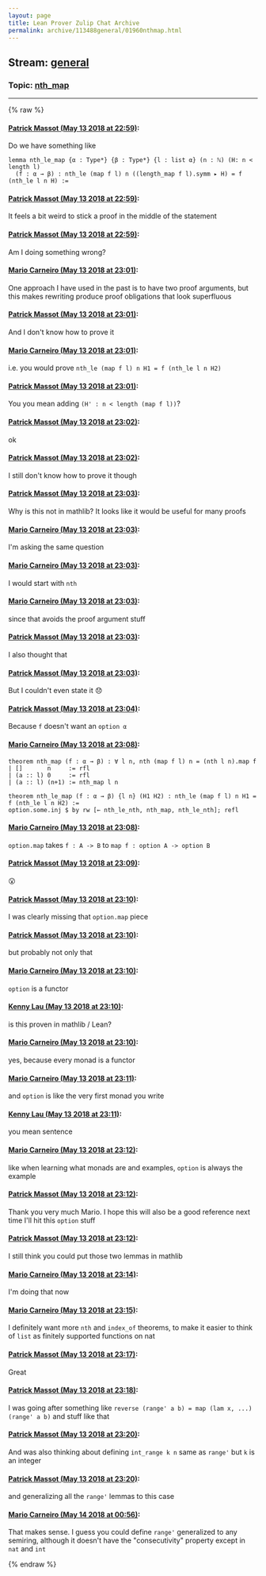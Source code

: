 ```yaml
---
layout: page
title: Lean Prover Zulip Chat Archive 
permalink: archive/113488general/01960nthmap.html
---
```


## Stream: [general](index.html)
### Topic: [nth_map](01960nthmap.html)

---


{% raw %}
#### [ Patrick Massot (May 13 2018 at 22:59)](https://leanprover.zulipchat.com/#narrow/stream/113488-general/topic/nth_map/near/126509555):
Do we have something like
```lean
lemma nth_le_map {α : Type*} {β : Type*} {l : list α} (n : ℕ) (H: n < length l) 
  (f : α → β) : nth_le (map f l) n ((length_map f l).symm ▸ H) = f (nth_le l n H) :=
```

#### [ Patrick Massot (May 13 2018 at 22:59)](https://leanprover.zulipchat.com/#narrow/stream/113488-general/topic/nth_map/near/126509560):
It feels a bit weird to stick a proof in the middle of the statement

#### [ Patrick Massot (May 13 2018 at 22:59)](https://leanprover.zulipchat.com/#narrow/stream/113488-general/topic/nth_map/near/126509561):
Am I doing something wrong?

#### [ Mario Carneiro (May 13 2018 at 23:01)](https://leanprover.zulipchat.com/#narrow/stream/113488-general/topic/nth_map/near/126509612):
One approach I have used in the past is to have two proof arguments, but this makes rewriting produce proof obligations that look superfluous

#### [ Patrick Massot (May 13 2018 at 23:01)](https://leanprover.zulipchat.com/#narrow/stream/113488-general/topic/nth_map/near/126509615):
And I don't know how to prove it

#### [ Mario Carneiro (May 13 2018 at 23:01)](https://leanprover.zulipchat.com/#narrow/stream/113488-general/topic/nth_map/near/126509620):
i.e. you would prove `nth_le (map f l) n H1 = f (nth_le l n H2) `

#### [ Patrick Massot (May 13 2018 at 23:01)](https://leanprover.zulipchat.com/#narrow/stream/113488-general/topic/nth_map/near/126509621):
You you mean adding `(H' : n < length (map f l))`?

#### [ Patrick Massot (May 13 2018 at 23:02)](https://leanprover.zulipchat.com/#narrow/stream/113488-general/topic/nth_map/near/126509651):
ok

#### [ Patrick Massot (May 13 2018 at 23:02)](https://leanprover.zulipchat.com/#narrow/stream/113488-general/topic/nth_map/near/126509663):
I still don't know how to prove it though

#### [ Patrick Massot (May 13 2018 at 23:03)](https://leanprover.zulipchat.com/#narrow/stream/113488-general/topic/nth_map/near/126509671):
Why is this not in mathlib? It looks like it would be useful for many proofs

#### [ Mario Carneiro (May 13 2018 at 23:03)](https://leanprover.zulipchat.com/#narrow/stream/113488-general/topic/nth_map/near/126509672):
I'm asking the same question

#### [ Mario Carneiro (May 13 2018 at 23:03)](https://leanprover.zulipchat.com/#narrow/stream/113488-general/topic/nth_map/near/126509674):
I would start with `nth`

#### [ Mario Carneiro (May 13 2018 at 23:03)](https://leanprover.zulipchat.com/#narrow/stream/113488-general/topic/nth_map/near/126509675):
since that avoids the proof argument stuff

#### [ Patrick Massot (May 13 2018 at 23:03)](https://leanprover.zulipchat.com/#narrow/stream/113488-general/topic/nth_map/near/126509676):
I also thought that

#### [ Patrick Massot (May 13 2018 at 23:03)](https://leanprover.zulipchat.com/#narrow/stream/113488-general/topic/nth_map/near/126509677):
But I couldn't even state it :disappointed:

#### [ Patrick Massot (May 13 2018 at 23:04)](https://leanprover.zulipchat.com/#narrow/stream/113488-general/topic/nth_map/near/126509716):
Because `f` doesn't want an `option α`

#### [ Mario Carneiro (May 13 2018 at 23:08)](https://leanprover.zulipchat.com/#narrow/stream/113488-general/topic/nth_map/near/126509823):
```
theorem nth_map (f : α → β) : ∀ l n, nth (map f l) n = (nth l n).map f
| []       n     := rfl
| (a :: l) 0     := rfl
| (a :: l) (n+1) := nth_map l n

theorem nth_le_map (f : α → β) {l n} (H1 H2) : nth_le (map f l) n H1 = f (nth_le l n H2) :=
option.some.inj $ by rw [← nth_le_nth, nth_map, nth_le_nth]; refl
```

#### [ Mario Carneiro (May 13 2018 at 23:08)](https://leanprover.zulipchat.com/#narrow/stream/113488-general/topic/nth_map/near/126509824):
`option.map` takes `f : A -> B` to `map f : option A -> option B`

#### [ Patrick Massot (May 13 2018 at 23:09)](https://leanprover.zulipchat.com/#narrow/stream/113488-general/topic/nth_map/near/126509827):
:open_mouth:

#### [ Patrick Massot (May 13 2018 at 23:10)](https://leanprover.zulipchat.com/#narrow/stream/113488-general/topic/nth_map/near/126509881):
I was clearly missing that `option.map` piece

#### [ Patrick Massot (May 13 2018 at 23:10)](https://leanprover.zulipchat.com/#narrow/stream/113488-general/topic/nth_map/near/126509886):
but probably not only that

#### [ Mario Carneiro (May 13 2018 at 23:10)](https://leanprover.zulipchat.com/#narrow/stream/113488-general/topic/nth_map/near/126509887):
`option` is a functor

#### [ Kenny Lau (May 13 2018 at 23:10)](https://leanprover.zulipchat.com/#narrow/stream/113488-general/topic/nth_map/near/126509889):
is this proven in mathlib / Lean?

#### [ Mario Carneiro (May 13 2018 at 23:10)](https://leanprover.zulipchat.com/#narrow/stream/113488-general/topic/nth_map/near/126509891):
yes, because every monad is a functor

#### [ Mario Carneiro (May 13 2018 at 23:11)](https://leanprover.zulipchat.com/#narrow/stream/113488-general/topic/nth_map/near/126509898):
and `option` is like the very first monad you write

#### [ Kenny Lau (May 13 2018 at 23:11)](https://leanprover.zulipchat.com/#narrow/stream/113488-general/topic/nth_map/near/126509900):
you mean sentence

#### [ Mario Carneiro (May 13 2018 at 23:12)](https://leanprover.zulipchat.com/#narrow/stream/113488-general/topic/nth_map/near/126509942):
like when learning what monads are and examples, `option` is always the example

#### [ Patrick Massot (May 13 2018 at 23:12)](https://leanprover.zulipchat.com/#narrow/stream/113488-general/topic/nth_map/near/126509946):
Thank you very much Mario. I hope this will also be a good reference next time I'll hit this `option` stuff

#### [ Patrick Massot (May 13 2018 at 23:12)](https://leanprover.zulipchat.com/#narrow/stream/113488-general/topic/nth_map/near/126509947):
I still think you could put those two lemmas in mathlib

#### [ Mario Carneiro (May 13 2018 at 23:14)](https://leanprover.zulipchat.com/#narrow/stream/113488-general/topic/nth_map/near/126509993):
I'm doing that now

#### [ Mario Carneiro (May 13 2018 at 23:15)](https://leanprover.zulipchat.com/#narrow/stream/113488-general/topic/nth_map/near/126510003):
I definitely want more `nth` and `index_of` theorems, to make it easier to think of `list` as finitely supported functions on nat

#### [ Patrick Massot (May 13 2018 at 23:17)](https://leanprover.zulipchat.com/#narrow/stream/113488-general/topic/nth_map/near/126510056):
Great

#### [ Patrick Massot (May 13 2018 at 23:18)](https://leanprover.zulipchat.com/#narrow/stream/113488-general/topic/nth_map/near/126510097):
I was going after something like `reverse (range' a b) = map (lam x, ...) (range' a b)` and stuff like that

#### [ Patrick Massot (May 13 2018 at 23:20)](https://leanprover.zulipchat.com/#narrow/stream/113488-general/topic/nth_map/near/126510108):
And was also thinking about defining `int_range k n` same as `range'` but `k` is an integer

#### [ Patrick Massot (May 13 2018 at 23:20)](https://leanprover.zulipchat.com/#narrow/stream/113488-general/topic/nth_map/near/126510154):
and generalizing all the `range'` lemmas to this case

#### [ Mario Carneiro (May 14 2018 at 00:56)](https://leanprover.zulipchat.com/#narrow/stream/113488-general/topic/nth_map/near/126512722):
That makes sense. I guess you could define `range'` generalized to any semiring, although it doesn't have the "consecutivity" property except in `nat` and `int`


{% endraw %}
